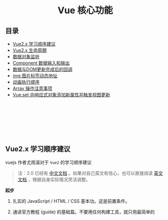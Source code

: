 # <div align="center">Vue 核心功能</div>

## 目录

- [Vue2.x 学习顺序建议](#vue2x-学习顺序建议)
- [Vue2.x 生命周期](#vue2x-生命周期)
- [数据对象监听](#数据对象监听)
- [Component 数据输入和输出](#component-数据输入和输出)
- [数据与DOM更新完成后的回调](#数据与dom更新完成后的回调)
- [img 图片标签动态地址](#img-图片标签动态地址)
- [动画执行顺序](#动画执行顺序)
- [Array 操作注意事项](#Array-操作注意事项)
- [Vue.set 向响应式对象添加新属性并触发视图更新](#vueset-向响应式对象添加新属性并触发视图更新)


<br><br><br><br><br><br>

## Vue2.x 学习顺序建议

vuejs 作者尤雨溪对于 `Vue2` 的学习顺序建议

> 注：2.0 已经有 [中文文档](https://cn.vuejs.org/) 。如果对自己英文有信心，也可以直接阅读 [英文文档](https://vuejs.org/) ，根据自身实际情况灵活调整。

**起步**

1. 扎实的 JavaScript / HTML / CSS 基本功。这是前置条件。

2. 通读官方教程 (guide) 的基础篇。不要用任何构建工具，就只用最简单的 <script>，把教程里的例子模仿一遍，理解用法。**不推荐上来就直接用 vue-cli 构建项目，尤其是如果没有 Node/Webpack 基础。**

3. 照着官网上的示例，自己想一些类似的例子，模仿着实现来练手，加深理解。

4. 阅读官方教程进阶篇的前半部分，到『自定义指令 (Custom Directive) 』为止。着重理解 Vue 的响应式机制和组件生命周期。『渲染函数（Render Function)』如果理解吃力可以先跳过。

5. 阅读教程里关于路由和状态管理的章节，然后根据需要学习 vue-router 和 vuex。同样的，先不要管构建工具，以跟着文档里的例子理解用法为主。

6. 走完基础文档后，如果你对于基于 Node 的前端工程化不熟悉，就需要补课了。下面这些严格来说并不是 Vue 本身的内容，也不涵盖所有的前端工程化知识，但对于大型的 Vue 工程是前置条件，也是合格的『前端工程师』应当具备的知识。

**前端生态/工程化**

1. 了解 JavaScript 背后的规范，ECMAScript 的历史和目前的规范制定方式。学习 ES2015/16 的新特性，理解 ES2015 modules，适当关注 [还未成为标准的提案](https://github.com/tc39/proposals)  。

2. 学习命令行的使用。建议用 Mac。

3. 学习 Node.js 基础。**建议使用 [nvm](https://github.com/creationix/nvm) 这样的工具来管理机器上的 Node 版本，并且将 npm 的 registry 注册表配置为 [淘宝的镜像源](https://npm.taobao.org/) 。** 至少要了解 npm 的常用命令，npm scripts 如何使用，语义化版本号规则，CommonJS 模块规范（了解它和 ES2015 Modules 的异同），Node 包的解析规则，以及 Node 的常用 API。应当做到可以自己写一些基本的命令行程序。注意最新版本的 Node (6+) 已经支持绝大部分 ES2015 的特性，可以借此巩固 ES2015。

4. 了解如何使用 / 配置 Babel 来将 ES2015 编译到 ES5 用于浏览器环境。

5. 学习 Webpack。Webpack 是一个极其强大同时也复杂的工具，作为起步，理解它的『一切皆模块』的思想，并基本了解其常用配置选项和 loader 的概念/使用方法即可，比如如何搭配 Webpack 使用 Babel。学习 Webpack 的一个挑战在于其本身文档的混乱，建议多搜索搜索，应该还是有质量不错的第三方教程的。英文好的建议阅读 [Webpack 2.0 的文档](https://webpack.js.org/guides/getting-started/) ，比起 1.0 有极大的改善，但需要注意和 1.0 的不兼容之处。

**Vue 进阶**

1. 有了 Node 和 Webpack 的基础，可以通过 vue-cli 来搭建基于 Webpack ，并且支持单文件组件的项目了。建议用 webpack-simple 这个模板开始，并阅读官方教程进阶篇剩余的内容以及 [vue-loader 的文档](https://vue-loader.vuejs.org/) ，了解一些进阶配置。有兴趣的可以自己亲手从零开始搭一个项目加深理解。

2. 根据 [例子](https://github.com/vuejs/vue-hackernews-2.0) 尝试在 Webpack 模板基础上整合 vue-router 和 vuex

3. 深入理解 Virtual DOM 和『渲染函数 (Render Functions)』这一章节（可选择性使用 JSX)，理解模板和渲染函数之间的对应关系，了解其使用方法和适用场景。

4. （可选）根据需求，了解服务端渲染的使用（需要配合 Node 服务器开发的知识）。其实更重要的是理解它所解决的问题并搞清楚你是否需要它。

5. 阅读开源的 Vue 应用、组件、插件源码，自己尝试编写开源的 Vue 组件、插件。

6. 参考 [贡献指南](https://github.com/vuejs/vue/blob/dev/.github/CONTRIBUTING.md#development-setup) 阅读 Vue 的源码，理解内部实现细节。（需要了解 Flow）

7. 参与 Vue GitHub issue 的定位 -> 贡献 PR -> 加入核心团队 -> 升任 CTO -> 迎娶白富美...（误

## Vue2.x 生命周期

`Vue2.x` 的生命周期图例

![Vue2.x生命周期](https://cn.vuejs.org/images/lifecycle.png)

<br><br>

## 数据对象监听

在开发组件（component）时，通常需要接收到调用者传入的参数数据，且需要对数据的修改作出及时的响应；典型应用场景就是自定义的表格组件（TableGrid）需要实时监听表格查询参数的变化，当参数的内容发生变化时，使用新的参数进行服务端数据查询，以达到查询数据表格数据的效果

```js
<script>
export default {
  props: ['setting']//总的入参对象
  data(){
    return {
      query: {},
      pageNumber: 1
    }
  },
  watch: {
    //基础数据类型的监听
    pageNumber(newVal, oldVal){
      //do something...
    },
    'setting.params':{
      //监听到新的参数变化时，触发表格数据查询
      handler(newVal, oldVal){
        this.query = newVal;
        this.doRequest();
      },
      deep: true//深度监听，监听对象类型最重要就是要打开它
    }
  }
  methods: {
    doRequest(){
      ...
    }
  }
}
</script>
```

根据 vuejs 官网的文档说明，监听数组不需要设置 deep，使用方式与普通数据的方式一致

<br><br>

## Component 数据输入和输出

使用 component 做功能模块开发时，一定会需要涉及到数据的输入和输出

- `props` 接收外部传入的参数
- `$emit` 向外层触发事件并传递数据

```js
export default {
  props: ['setting'],
  data(){
    return{
      config: this.setting //将 props 中接收到的 setting 参数落地到本地的变量
    }
  }
  methods: {
    callback(){
      this.$emit('data-change', 1); //触发外层监听的 data-change 事件，并传递数据 1
    }
  }
};
```

外层标签：
```html
<!-- 使用 v-bind 绑定数据到 setting 属性上，并监听 data-change 事件 -->
<xxx :setting="{a:1,b:2}" @data-change="doSomething">
```

<br><br>

## 数据与DOM更新完成后的回调

数据更新回调
```js
export default {
    data(){
        list: []
    },
    mounted(){
        this.list = [1,2,3];
        this.nextTick(()=>{
            console.log('数据更新完成');
        });
    }
};
```

Dom 更新回调


```vue
<template>
    <ul>
        <li v-for="item in list">{{item}}</li>
    </ul>
</template>
<script>
export default {
    data(){
        list: []
    },
    mounted(){
        this.list = [1,2,3];
        this.$nextTick(()=>{
            console.log('dom 更新完成');
        });
    }
};
</script>
```

<br><br>

## img 图片标签动态地址

首先，在使用 `<img>` 图片标签时，若图片的地址是绝对地址，不会有任何问题；但通常在项目中，我们需要在加载页面时，使用动态内容构建图片地址

```vue
<img :src="'../../assets/' + img.name + '.png'" v-for="img in list" >
```

上面的代码运行后，页面的图片全是读取不到路径的图片；实际上，在 `src` 目录下的图片资源，`webpack` 会编译打包在 `dist` 目录中，使用这种方式， `webpack` 无法识别并将图片地址转换为 '/dist/xxx.png'

为了解决路径问题，我们需要使用到 `require` 函数，那么定义一个 `method`

```js
methods:{
    getImg(name){
        return require('../../assets/' + name + '.png');
    }
}
```

并将 HTML 内容修改为

```vue
<img :src="getImg(img.name)" v-for="img in list" >
```

如此，则路径正常转换为 `/dist/xxx.png`

<br><br>

## 动画执行顺序

使用 `<transition>` 标签对希望出现动画效果的元素进行包裹，在元素的 `v-if` 或 `v-show` 的真假值切换时，即会出现指定的动画效果

- 进入

enter -> enter-active -> enter-to

- 离开

leave -> leave-active -> leave-to

<br><br>

## Array 操作注意事项

在 Vue 中，我们通常使用 Array 对象来管理一个数据列表，在使用中有部分情况需要注意：

**清空数组**

清空数组数据，以达到清空列表的效果，在原生 js 中，清空数组的方式通常有 5 种，其中以 `arr.length = 0;` 方式性能最佳；但在 Vue 中使用该方式清空数组，会发现数组内容已被清空，但绑定的 dom 内容却没有发生变化，这个问题 Evan You 专门做了解答：[What is the best way to empty an array?](https://github.com/vuejs/Discussion/issues/59)，那么结论就是在 Vue 中清空数组的最佳方式为 `arr = [];`


**扩展阅读**

- [清空数组的方式及性能评测](https://github.com/TerryZ/frontend-develops-skill-summary/blob/master/javascript-array.md#%E6%B8%85%E7%A9%BA%E6%95%B0%E7%BB%84)

<br><br>

## Vue.set 向响应式对象添加新属性并触发视图更新

一个普通的表单场景，使用 model 对象作为表单数据集的基础数据模型，但定义时只初始化了一个空对象

```vue
<template>
    name: <input type="text" v-model="model.name">
    age: <input type="text" v-model="model.age">
    address: <input type="text" v-model="model.address">
    
    <button type="button" @click="build">build user name</button>
    <button type="button" @click="save">save</button>
</template>

<script>
export default {
    data(){
        return {
            model: {}
        };
    },
    methods: {
        build(){
            this.model.name = 'Tom';
        },
        save(){
            //do some save stuff
        }
    }
}
</script>
```

`build user name` 按钮的事情执行了修改属性的操作，但点击按钮后与 model.name 绑定的 input 内容并未改变；通过 Vue Devtools 观察发现 model.name 被正确设置为 'Tom'，但输入框的内容并未显示

由于 model 对象初始化时仅为空对象，没有 name 属性，于是虽然给 `model.name` 指定值时，并没有更新已绑定的视图内容

```js
build(){
    this.$set(this.model, 'name', 'Tom');
}
```

在 build 方法中修改为使用 Vue.set 方式设置 name 属性，则数据得到更新，同时绑定的 Dom 内容也被更新显示

`this.$set()` API 是全局 Vue.set 的别名
